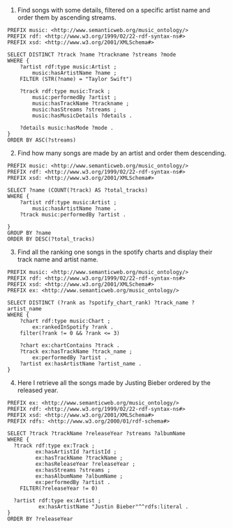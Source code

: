 1) Find songs with some details, filtered on a specific artist name and order them by ascending streams.
```
PREFIX music: <http://www.semanticweb.org/music_ontology/>
PREFIX rdf: <http://www.w3.org/1999/02/22-rdf-syntax-ns#>
PREFIX xsd: <http://www.w3.org/2001/XMLSchema#>

SELECT DISTINCT ?track ?name ?trackname ?streams ?mode
WHERE {
    ?artist rdf:type music:Artist ;
    	music:hasArtistName ?name ;
    FILTER (STR(?name) = "Taylor Swift")    
    
    ?track rdf:type music:Track ;
    	music:performedBy ?artist ;
    	music:hasTrackName ?trackname ;
    	music:hasStreams ?streams ;
    	music:hasMusicDetails ?details .
    
    ?details music:hasMode ?mode . 
}
ORDER BY ASC(?streams) 
```
2) Find how many songs are made by an artist and order them descending.
```
PREFIX music: <http://www.semanticweb.org/music_ontology/>
PREFIX rdf: <http://www.w3.org/1999/02/22-rdf-syntax-ns#>
PREFIX xsd: <http://www.w3.org/2001/XMLSchema#>

SELECT ?name (COUNT(?track) AS ?total_tracks) 
WHERE {
    ?artist rdf:type music:Artist ;
    	music:hasArtistName ?name .
    ?track music:performedBy ?artist .
    
}
GROUP BY ?name
ORDER BY DESC(?total_tracks)
```
3) Find all the ranking one songs in the spotify charts and display their track name and artist name.
```
PREFIX music: <http://www.semanticweb.org/music_ontology/>
PREFIX rdf: <http://www.w3.org/1999/02/22-rdf-syntax-ns#>
PREFIX xsd: <http://www.w3.org/2001/XMLSchema#>
PREFIX ex: <http://www.semanticweb.org/music_ontology/>

SELECT DISTINCT (?rank as ?spotify_chart_rank) ?track_name ?artist_name
WHERE {
    ?chart rdf:type music:Chart ;
    	ex:rankedInSpotify ?rank .
    filter(?rank != 0 && ?rank <= 3)
    
    ?chart ex:chartContains ?track .
    ?track ex:hasTrackName ?track_name ;
    	ex:performedBy ?artist .
    ?artist ex:hasArtistName ?artist_name .
}
```
4) Here I retrieve all the songs made by Justing Bieber ordered by the released year.
```
PREFIX ex: <http://www.semanticweb.org/music_ontology/>
PREFIX rdf: <http://www.w3.org/1999/02/22-rdf-syntax-ns#>
PREFIX xsd: <http://www.w3.org/2001/XMLSchema#>
PREFIX rdfs: <http://www.w3.org/2000/01/rdf-schema#>

SELECT ?track ?trackName ?releaseYear ?streams ?albumName
WHERE {
  ?track rdf:type ex:Track ;
         ex:hasArtistId ?artistId ;
         ex:hasTrackName ?trackName ;
         ex:hasReleaseYear ?releaseYear ;
         ex:hasStreams ?streams ;
         ex:hasAlbumName ?albumName ;
         ex:performedBy ?artist .
    FILTER(?releaseYear != 0)

  ?artist rdf:type ex:Artist ;
          ex:hasArtistName "Justin Bieber"^^rdfs:literal .
}
ORDER BY ?releaseYear
```